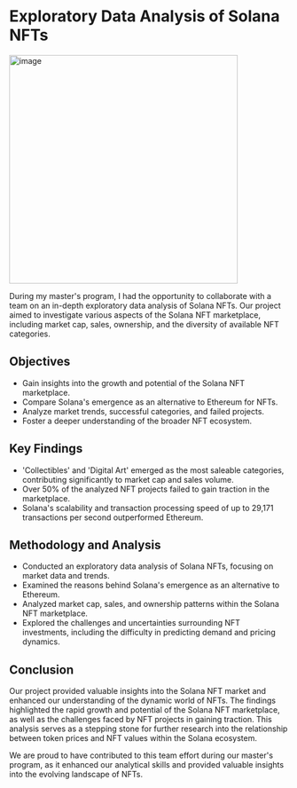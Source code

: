 # Exploratory Data Analysis of Solana NFTs
<img width="412" alt="image" src="https://user-images.githubusercontent.com/37789529/203454042-86d152c6-ac19-4caf-9ced-c1f8e73a24ea.png">

During my master's program, I had the opportunity to collaborate with a team on an in-depth exploratory data analysis of Solana NFTs. Our project aimed to investigate various aspects of the Solana NFT marketplace, including market cap, sales, ownership, and the diversity of available NFT categories.

## Objectives
- Gain insights into the growth and potential of the Solana NFT marketplace.
- Compare Solana's emergence as an alternative to Ethereum for NFTs.
- Analyze market trends, successful categories, and failed projects.
- Foster a deeper understanding of the broader NFT ecosystem.
## Key Findings
- 'Collectibles' and 'Digital Art' emerged as the most saleable categories, contributing significantly to market cap and sales volume.
- Over 50% of the analyzed NFT projects failed to gain traction in the marketplace.
- Solana's scalability and transaction processing speed of up to 29,171 transactions per second outperformed Ethereum.
## Methodology and Analysis
- Conducted an exploratory data analysis of Solana NFTs, focusing on market data and trends.
- Examined the reasons behind Solana's emergence as an alternative to Ethereum.
- Analyzed market cap, sales, and ownership patterns within the Solana NFT marketplace.
- Explored the challenges and uncertainties surrounding NFT investments, including the difficulty in predicting demand and pricing dynamics.
## Conclusion
Our project provided valuable insights into the Solana NFT market and enhanced our understanding of the dynamic world of NFTs. The findings highlighted the rapid growth and potential of the Solana NFT marketplace, as well as the challenges faced by NFT projects in gaining traction. This analysis serves as a stepping stone for further research into the relationship between token prices and NFT values within the Solana ecosystem.

We are proud to have contributed to this team effort during our master's program, as it enhanced our analytical skills and provided valuable insights into the evolving landscape of NFTs.
